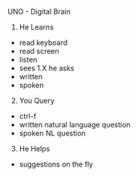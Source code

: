 UNO - Digital Brain

1. He Learns
  - read keyboard
  - read screen
  - listen 
  - sees
1.X he asks
  - written 
  - spoken
2. You Query
  - ctrl-f
  - written natural language question
  - spoken NL question
3. He Helps
  - suggestions on the fly
